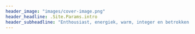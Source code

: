 ```yaml
---
header_image: "images/cover-image.png"
header_headline: .Site.Params.intro
header_subheadline: "Enthousiast, energiek, warm, integer en betrokken."
---
```



